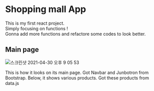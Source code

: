 # Shopping mall App

This is my first react project.   
Simply focusing on functions !    
Gonna add more functions and refactore some codes to look better.   

## Main page 

![스크린샷 2021-04-30 오후 9 05 53](https://user-images.githubusercontent.com/62753490/116693115-6831a680-a9f8-11eb-9631-eff6e2b767d6.png)

This is how it looks on its main page. 
Got Navbar and Junbotron from Bootstrap. 
Below, it shows various products. Got these products from data.js
